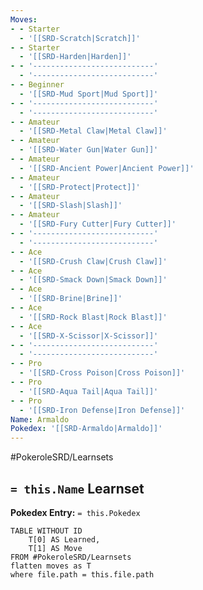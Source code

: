 ```yaml
---
Moves:
- - Starter
  - '[[SRD-Scratch|Scratch]]'
- - Starter
  - '[[SRD-Harden|Harden]]'
- - '---------------------------'
  - '---------------------------'
- - Beginner
  - '[[SRD-Mud Sport|Mud Sport]]'
- - '---------------------------'
  - '---------------------------'
- - Amateur
  - '[[SRD-Metal Claw|Metal Claw]]'
- - Amateur
  - '[[SRD-Water Gun|Water Gun]]'
- - Amateur
  - '[[SRD-Ancient Power|Ancient Power]]'
- - Amateur
  - '[[SRD-Protect|Protect]]'
- - Amateur
  - '[[SRD-Slash|Slash]]'
- - Amateur
  - '[[SRD-Fury Cutter|Fury Cutter]]'
- - '---------------------------'
  - '---------------------------'
- - Ace
  - '[[SRD-Crush Claw|Crush Claw]]'
- - Ace
  - '[[SRD-Smack Down|Smack Down]]'
- - Ace
  - '[[SRD-Brine|Brine]]'
- - Ace
  - '[[SRD-Rock Blast|Rock Blast]]'
- - Ace
  - '[[SRD-X-Scissor|X-Scissor]]'
- - '---------------------------'
  - '---------------------------'
- - Pro
  - '[[SRD-Cross Poison|Cross Poison]]'
- - Pro
  - '[[SRD-Aqua Tail|Aqua Tail]]'
- - Pro
  - '[[SRD-Iron Defense|Iron Defense]]'
Name: Armaldo
Pokedex: '[[SRD-Armaldo|Armaldo]]'
---
```


#PokeroleSRD/Learnsets

## `= this.Name` Learnset

**Pokedex Entry:** `= this.Pokedex`

```dataview
TABLE WITHOUT ID
    T[0] AS Learned,
    T[1] AS Move
FROM #PokeroleSRD/Learnsets
flatten moves as T
where file.path = this.file.path
```

